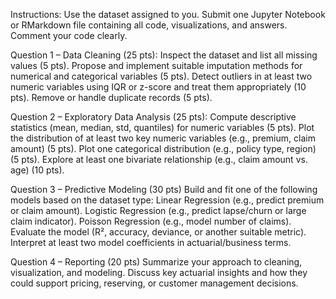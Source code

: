 Instructions: Use the dataset assigned to you. Submit one Jupyter Notebook or RMarkdown file containing all code, visualizations, and answers. Comment your code clearly.

Question 1 – Data Cleaning (25 pts):
Inspect the dataset and list all missing values (5 pts). 
Propose and implement suitable imputation methods for numerical and categorical variables (5 pts).
Detect outliers in at least two numeric variables using IQR or z-score and treat them appropriately (10 pts).
Remove or handle duplicate records (5 pts).

Question 2 – Exploratory Data Analysis (25 pts):
Compute descriptive statistics (mean, median, std, quantiles) for numeric variables (5 pts).
Plot the distribution of at least two key numeric variables (e.g., premium, claim amount) (5 pts).
Plot one categorical distribution (e.g., policy type, region) (5 pts).
Explore at least one bivariate relationship (e.g., claim amount vs. age) (10 pts).

Question 3 – Predictive Modeling (30 pts)
Build and fit one of the following models based on the dataset type:
Linear Regression (e.g., predict premium or claim amount).
Logistic Regression (e.g., predict lapse/churn or large claim indicator).
Poisson Regression (e.g., model number of claims).
Evaluate the model (R², accuracy, deviance, or another suitable metric).
Interpret at least two model coefficients in actuarial/business terms.

Question 4 – Reporting (20 pts)
Summarize your approach to cleaning, visualization, and modeling.
Discuss key actuarial insights and how they could support pricing, reserving, or customer management decisions.
